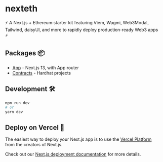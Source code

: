 # nexteth

⚡ A Next.js + Ethereum starter kit featuring Viem, Wagmi, Web3Modal, Tailwind, daisyUI, and more to rapidly deploy production-ready Web3 apps ⚡

## Packages 📦

- [App](./packages/app) - Next.js 13, with App router
- [Contracts](./packages/contracts/) - Hardhat projects

## Development 🛠️

```bash
npm run dev
# or
yarn dev
```

## Deploy on Vercel 🚢

The easiest way to deploy your Next.js app is to use the [Vercel Platform](https://vercel.com/new?utm_medium=nexteth&filter=next.js&utm_source=nexteth&utm_campaign=nexteth-readme) from the creators of Next.js.

Check out our [Next.js deployment documentation](https://nextjs.org/docs/deployment) for more details.
